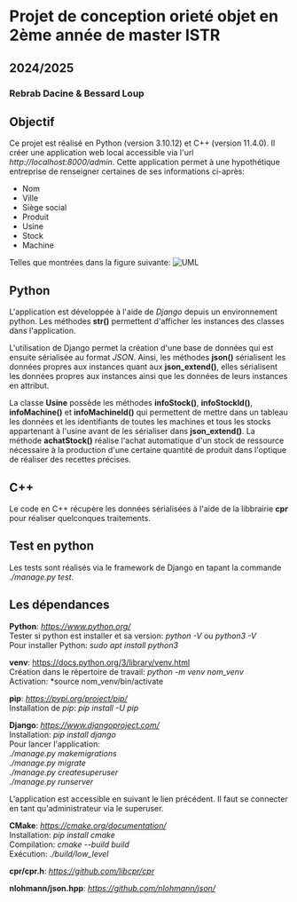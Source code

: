 # Projet de conception orieté objet en 2ème année de master ISTR
## 2024/2025
### Rebrab Dacine & Bessard Loup

## Objectif

Ce projet est réalisé en Python (version 3.10.12) et C++ (version 11.4.0). Il créer une application web local accessible via l'url *http://localhost:8000/admin*. Cette application permet à une hypothétique entreprise de renseigner certaines de ses informations ci-après:
- Nom
- Ville
- Siège social
- Produit
- Usine
- Stock
- Machine

Telles que montrées dans la figure suivante:
![UML](https://github.com/user-attachments/assets/96ab3bbe-fa03-408e-8648-1e76dc1d42ac)

## Python

L'application est développée à l'aide de *Django* depuis un environnement python.
Les méthodes **__str__()** permettent d'afficher les instances des classes dans l'application.

L'utilisation de Django permet la création d'une base de données qui est ensuite sérialisée au format *JSON*. Ainsi, les méthodes **json()** sérialisent les données propres aux instances quant aux **json_extend()**, elles sérialisent les données propres aux instances ainsi que les données de leurs instances en attribut.

La classe **Usine** possède les méthodes **infoStock()**, **infoStockId()**, **infoMachine()** et **infoMachineId()** qui permettent de mettre dans un tableau les données et les identifiants de toutes les machines et tous les stocks appartenant à l'usine avant de les sérialiser dans **json_extend()**. La méthode **achatStock()** réalise l'achat automatique d'un stock de ressource nécessaire à la production d'une certaine quantité de produit dans l'optique de réaliser des recettes précises.

## C++

Le code en C++ récupère les données sérialisées à l'aide de la libbrairie **cpr** pour réaliser quelconques traitements.

## Test en python

Les tests sont réalisés via le framework de Django en tapant la commande *./manage.py test*.

## Les dépendances
**Python**: *https://www.python.org/*  
Tester si python est installer et sa version: *python -V* ou *python3 -V*  
Pour installer Python: *sudo apt install python3*  

**venv**: https://docs.python.org/3/library/venv.html  
Création dans le répertoire de travail: *python -m venv nom_venv*  
Activation: *source nom_venv/bin/activate  

**pip**: *https://pypi.org/project/pip/*  
Installation de *pip*: *pip install -U pip*  

**Django**: *https://www.djangoproject.com/*  
Installation: *pip install django*  
Pour lancer l'application:  
*./manage.py makemigrations*  
*./manage.py migrate*  
*./manage.py createsuperuser*  
*./manage.py runserver*  

L'application est accessible en suivant le lien précédent. Il faut se connecter en tant qu'administrateur via le superuser.  

**CMake**: *https://cmake.org/documentation/*  
Installation: *pip install cmake*  
Compilation: *cmake --build build*  
Exécution: *./build/low_level*

**cpr/cpr.h**: *https://github.com/libcpr/cpr*  

**nlohmann/json.hpp**: *https://github.com/nlohmann/json/*  
